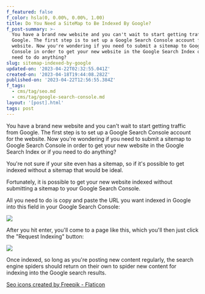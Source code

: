 ```yaml
---
f_featured: false
f_color: hsla(0, 0.00%, 0.00%, 1.00)
title: Do You Need a SiteMap to Be Indexed By Google?
f_post-summary: >-
  You have a brand new website and you can't wait to start getting traffic from
  Google. The first step is to set up a Google Search Console account for the
  website. Now you're wondering if you need to submit a sitemap to Google Search
  Console in order to get your new website in the Google Search Index or if you
  need to do anything?
slug: sitemap-indexed-by-google
updated-on: '2023-04-22T02:32:55.041Z'
created-on: '2023-04-18T19:44:08.282Z'
published-on: '2023-04-22T12:56:55.384Z'
f_tags:
  - cms/tag/seo.md
  - cms/tag/google-search-console.md
layout: '[post].html'
tags: post
---
```


You have a brand new website and you can't wait to start getting traffic from Google. The first step is to set up a Google Search Console account for the website. Now you're wondering if you need to submit a sitemap to Google Search Console in order to get your new website in the Google Search Index or if you need to do anything?

You're not sure if your site even has a sitemap, so if it's possible to get indexed without a sitemap that would be ideal.

Fortunately, it is possible to get your new website indexed without submitting a sitemap to your Google Search Console.

All you need to do is copy and paste the URL you want indexed in Google into this field in your Google Search Console:

![](https://uploads-ssl.webflow.com/643ef3037ed557253b9bbcfe/64430f9f4efc6a26ded18a2c_CleanShot-2023-04-11-at-10.59.30%402x.jpeg)

After you hit enter, you'll come to a page like this, which you'll then just click the "Request Indexing" button:

![](https://uploads-ssl.webflow.com/643ef3037ed557253b9bbcfe/64430f9f67887fc3260d9264_CleanShot-2023-04-11-at-11.00.45%402x.jpeg)

Once indexed, so long as you're posting new content regularly, the search engine spiders should return on their own to spider new content for indexing into the Google search results.

[Seo icons created by Freepik - Flaticon](https://www.flaticon.com/free-icons/seo?ref=freak.marketing)

‍
